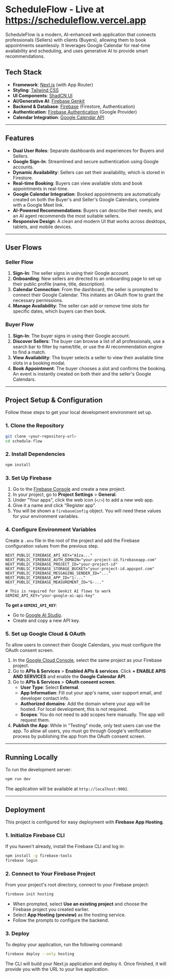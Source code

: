 # ScheduleFlow - Live at https://scheduleflow.vercel.app

ScheduleFlow is a modern, AI-enhanced web application that connects professionals (Sellers) with clients (Buyers), allowing them to book appointments seamlessly. It leverages Google Calendar for real-time availability and scheduling, and uses generative AI to provide smart recommendations.

## Tech Stack

- **Framework**: [Next.js](https://nextjs.org/) (with App Router)
- **Styling**: [Tailwind CSS](https://tailwindcss.com/)
- **UI Components**: [ShadCN UI](https://ui.shadcn.com/)
- **AI/Generative AI**: [Firebase Genkit](https://firebase.google.com/docs/genkit)
- **Backend & Database**: [Firebase](https://firebase.google.com/) (Firestore, Authentication)
- **Authentication**: [Firebase Authentication](https://firebase.google.com/docs/auth) (Google Provider)
- **Calendar Integration**: [Google Calendar API](https://developers.google.com/calendar)

---

## Features

- **Dual User Roles**: Separate dashboards and experiences for Buyers and Sellers.
- **Google Sign-In**: Streamlined and secure authentication using Google accounts.
- **Dynamic Availability**: Sellers can set their availability, which is stored in Firestore.
- **Real-time Booking**: Buyers can view available slots and book appointments in real-time.
- **Google Calendar Integration**: Booked appointments are automatically created on both the Buyer's and Seller's Google Calendars, complete with a Google Meet link.
- **AI-Powered Recommendations**: Buyers can describe their needs, and an AI agent recommends the most suitable sellers.
- **Responsive Design**: A clean and modern UI that works across desktops, tablets, and mobile devices.

---

## User Flows

### Seller Flow
1.  **Sign-In**: The seller signs in using their Google account.
2.  **Onboarding**: New sellers are directed to an onboarding page to set up their public profile (name, title, description).
3.  **Calendar Connection**: From the dashboard, the seller is prompted to connect their Google Calendar. This initiates an OAuth flow to grant the necessary permissions.
4.  **Manage Availability**: The seller can add or remove time slots for specific dates, which buyers can then book.

### Buyer Flow
1.  **Sign-In**: The buyer signs in using their Google account.
2.  **Discover Sellers**: The buyer can browse a list of all professionals, use a search bar to filter by name/title, or use the AI recommendation engine to find a match.
3.  **View Availability**: The buyer selects a seller to view their available time slots in a booking modal.
4.  **Book Appointment**: The buyer chooses a slot and confirms the booking. An event is instantly created on both their and the seller's Google Calendars.

---

## Project Setup & Configuration

Follow these steps to get your local development environment set up.

### 1. Clone the Repository

```bash
git clone <your-repository-url>
cd schedule-flow
```

### 2. Install Dependencies

```bash
npm install
```

### 3. Set Up Firebase

1.  Go to the [Firebase Console](https://console.firebase.google.com/) and create a new project.
2.  In your project, go to **Project Settings** > **General**.
3.  Under "Your apps", click the web icon (`</>`) to add a new web app.
4.  Give it a name and click "Register app".
5.  You will be shown a `firebaseConfig` object. You will need these values for your environment variables.

### 4. Configure Environment Variables

Create a `.env` file in the root of the project and add the Firebase configuration values from the previous step.

```env
NEXT_PUBLIC_FIREBASE_API_KEY="AIza..."
NEXT_PUBLIC_FIREBASE_AUTH_DOMAIN="your-project-id.firebaseapp.com"
NEXT_PUBLIC_FIREBASE_PROJECT_ID="your-project-id"
NEXT_PUBLIC_FIREBASE_STORAGE_BUCKET="your-project-id.appspot.com"
NEXT_PUBLIC_FIREBASE_MESSAGING_SENDER_ID="..."
NEXT_PUBLIC_FIREBASE_APP_ID="1:..."
NEXT_PUBLIC_FIREBASE_MEASUREMENT_ID="G-..."

# This is required for Genkit AI flows to work
GEMINI_API_KEY="your-google-ai-api-key"
```

**To get a `GEMINI_API_KEY`**:
- Go to [Google AI Studio](https://aistudio.google.com/app/apikey).
- Create and copy a new API key.

### 5. Set up Google Cloud & OAuth

To allow users to connect their Google Calendars, you must configure the OAuth consent screen.

1.  In the [Google Cloud Console](https://console.cloud.google.com/), select the same project as your Firebase project.
2.  Go to **APIs & Services** > **Enabled APIs & services**. Click **+ ENABLE APIS AND SERVICES** and enable the **Google Calendar API**.
3.  Go to **APIs & Services** > **OAuth consent screen**.
    - **User Type**: Select **External**.
    - **App Information**: Fill out your app's name, user support email, and developer contact info.
    - **Authorized domains**: Add the domain where your app will be hosted. For local development, this is not required.
    - **Scopes**: You do not need to add scopes here manually. The app will request them.
4.  **Publish the App**: While in "Testing" mode, only test users can use the app. To allow all users, you must go through Google's verification process by publishing the app from the OAuth consent screen.

---

## Running Locally

To run the development server:

```bash
npm run dev
```

The application will be available at `http://localhost:9002`.

---

## Deployment

This project is configured for easy deployment with **Firebase App Hosting**.

### 1. Initialize Firebase CLI

If you haven't already, install the Firebase CLI and log in:

```bash
npm install -g firebase-tools
firebase login
```

### 2. Connect to Your Firebase Project

From your project's root directory, connect to your Firebase project:

```bash
firebase init hosting
```

- When prompted, select **Use an existing project** and choose the Firebase project you created earlier.
- Select **App Hosting (preview)** as the hosting service.
- Follow the prompts to configure the backend.

### 3. Deploy

To deploy your application, run the following command:

```bash
firebase deploy --only hosting
```

The CLI will build your Next.js application and deploy it. Once finished, it will provide you with the URL to your live application.
